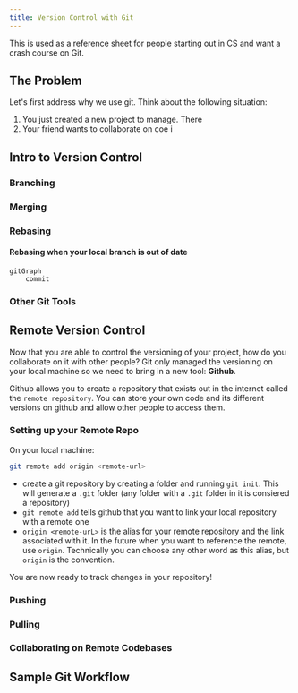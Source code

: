 ```yaml
---
title: Version Control with Git
---
```


This is used as a reference sheet for people starting out in CS and want a crash course on Git. 

## The Problem
Let's first address why we use git. Think about the following situation:

1. You just created a new project to manage. There
2. Your friend wants to collaborate on coe i

## Intro to Version Control


### Branching

### Merging

### Rebasing

#### Rebasing when your local branch is out of date
```
gitGraph
    commit
```
### Other Git Tools

## Remote Version Control
Now that you are able to control the versioning of your project, how do you collaborate on it with other people? Git only managed the versioning on your local machine so we need to bring in a new tool: **Github**.

Github allows you to create a repository that exists out in the internet called the `remote repository`. You can store your own code and its different versions on github and allow other people to access them.

### Setting up your Remote Repo

On your local machine:
``` bash
git remote add origin <remote-url>
```
- create a git repository by creating a folder and running `git init`. This will generate a `.git` folder (any folder with a `.git` folder in it is consiered a repository)
- `git remote add` tells github that you want to link your local repository with a remote one
- `origin <remote-urL>` is the alias for your remote repository and the link associated with it. In the future when you want to reference the remote, use `origin`. Technically you can choose any other word as this alias, but `origin` is the convention. 

You are now ready to track changes in your repository!

### Pushing

### Pulling

### Collaborating on Remote Codebases

## Sample Git Workflow
